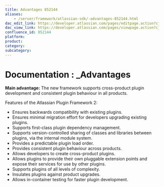 ```yaml
---
title: Advantages 852144
aliases:
    - /server/framework/atlassian-sdk/-advantages-852144.html
dac_edit_link: https://developer.atlassian.com/pages/editpage.action?cjm=wozere&pageId=852144
dac_view_link: https://developer.atlassian.com/pages/viewpage.action?cjm=wozere&pageId=852144
confluence_id: 852144
platform:
product:
category:
subcategory:
---
```

# Documentation : \_Advantages

**Main advantage:** The new framework supports cross-product plugin development and consistent plugin behaviour in all products.

Features of the Atlassian Plugin Framework 2:

-   Ensures backwards compatibility with existing plugins.
-   Ensures minimal migration effort for developers upgrading existing plugins.
-   Supports first-class plugin dependency management.
-   Supports version-controlled sharing of classes and libraries between plugins, via the internal module system.
-   Provides a predictable plugin load order.
-   Provides consistent plugin behaviour across products.
-   Allows developers to create cross-product plugins.
-   Allows plugins to provide their own pluggable extension points and expose their services for use by other plugins.
-   Supports plugins of all levels of complexity.
-   Insulates plugins against product upgrades.
-   Allows in-container testing for faster plugin development.





















































































































































































































































